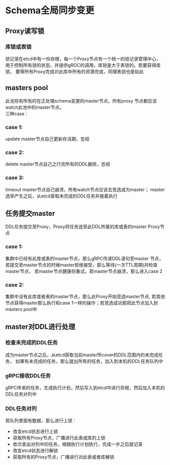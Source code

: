 # Schema全局同步变更

## Proxy读写锁
### 库锁或表锁
锁记录在etcd中有一份存根，每一个Proxy节点有一个统一的锁记录管理中心，
用于控制所有锁的状态，并提供gROC的调用，库锁是大于表锁的。若要获得库锁，
要等所有Proxy完成对此库中所有的资源完成，同理表锁也是如此

## masters pool
此池存有所有的在正处理schema变更的master节点。所有proxy 节点都应该watch此池中的master节点。                 
三种case：                 
### case 1: 
update master节点自己更新存活期，忽视            
### case 2: 
delete master节点自己之行完所有的DDL删除，忽视               
### case 3: 
timeout master节点自己崩溃，所有watch节点应该去竞选成为master；
master选举产生之后，从etcd拿取未完成的DDL任务并接着执行                     

## 任务提交master
DDL任务提交至Proxy，Proxy将任务送至此DDL所属的库或表的master Proxy节点                            
### case 1: 
集群中已经有此库或表的master节点，那么gRPC传递DDL语句至master 节点，
若提交至master节点的时候master拒绝接受，那么等待(一次TTL周期)并检查master节点，
若master节点健康则重试，若master节点崩溃，那么进入case 2                   
### case 2: 
集群中没有此库或者表的master节点，那么此Proxy开始竞选master节点, 
若其他节点获得master那么执行和case 1一样的操作；若竞选成功那把此节点加入到masters pool中

## master对DDL进行处理

### 检查未完成的DDL任务
成为master节点之后，从etcd获取当前master所cover的DDL范围内的未完成任务，
如果有未完成的任务，那么提出所有的任务，加入到本机的DDL任务队列中
### gRPC接收DDL任务
gRPC传来的任务，生成执行计划，然后写入到etcd中进行存根，然后加入本机的DDL任务对列中
### DDL任务对列
若队列里面有数据，那么进行上锁：         
- 改变etcd状态进行上锁
- 获取所有Proxy节点，广播进行此表或库的上锁
- 依次拿出对列中的任务，根据执行计划执行，完成一步之后就记录
- 改变etcd状态进行解锁
- 获取所有的Proxy节点，广播进行对此表或者库解锁